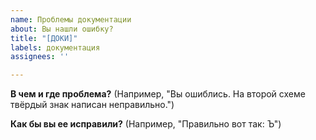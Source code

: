 ```yaml
---
name: Проблемы документации
about: Вы нашли ошибку?
title: "[ДОКИ]"
labels: документация
assignees: ''

---
```


**В чем и где проблема?**
(Например, "Вы ошиблись. На второй схеме твёрдый знак написан неправильно.")

**Как бы вы ее исправили?**
(Например, "Правильно вот так: Ъ")
